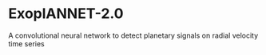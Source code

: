 # ExoplANNET-2.0
A convolutional neural network to detect planetary signals on radial velocity time series
